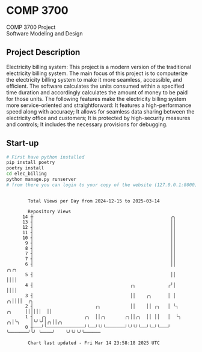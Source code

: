 # COMP 3700
COMP 3700 Project  
Software Modeling and Design
## Project Description
Electricity billing system: This project is a modern version of the traditional electricity billing system. The main focus of this project is to computerize the electricity billing system to make it more seamless, accessible, and efficient. The software calculates the units consumed within a specified time duration and accordingly calculates the amount of money to be paid for those units. The following features make the electricity billing system more service-oriented and straightforward: It features a high-performance speed along with accuracy; It allows for seamless data sharing between the electricity office and customers; It is protected by high-security measures and controls; It includes the necessary provisions for debugging.

## Start-up
```bash
# First have python installed
pip install poetry
poetry install
cd elec_billing
python manage.py runserver
# from there you can login to your copy of the website (127.0.0.1:8000), default creds are admin/admin
```

```

        Total Views per Day from 2024-12-15 to 2025-03-14

        Repository Views
      14 ┼                                                   ╭╮
      13 ┤                                                   ││
      12 ┤                                                   ││
      11 ┤                                                   ││
      10 ┤                                                   ││
       9 ┤                                                   ││
       8 ┤                                                   ││
       7 ┤                                                   ││
       7 ┤                                                   ││
       6 ┤                                                   ││                    ╭╮╭╮
       5 ┤                                                   ││                    ││││
       4 ┤                                    ╭╮            ╭╯│                    ││││
       3 ┤                                    ││    ╭╮      │ │                  ╭╮││││  ╭╮
       2 ┤                       ╭╮           ││    ││ ╭╮   │ ╰╮          ╭╮     ││││││  ││
       1 ┤   ╭╮              ╭╮  ││╭╮       ╭╮││╭╮  ││ ││   │  ╰╮       ╭╮│╰╮    │╰╯╰╯│╭╮││╭╮
       0 ┼───╯╰──────────────╯╰──╯╰╯╰───────╯╰╯╰╯╰──╯╰─╯╰───╯   ╰───────╯╰╯ ╰────╯    ╰╯╰╯╰╯╰──────

        Chart last updated - Fri Mar 14 23:58:18 2025 UTC
        
```

